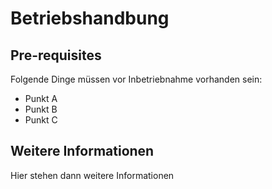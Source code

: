 # Betriebshandbung

## Pre-requisites

Folgende Dinge müssen vor Inbetriebnahme vorhanden sein:

 - Punkt A
 - Punkt B
 - Punkt C

## Weitere Informationen

Hier stehen dann weitere Informationen

